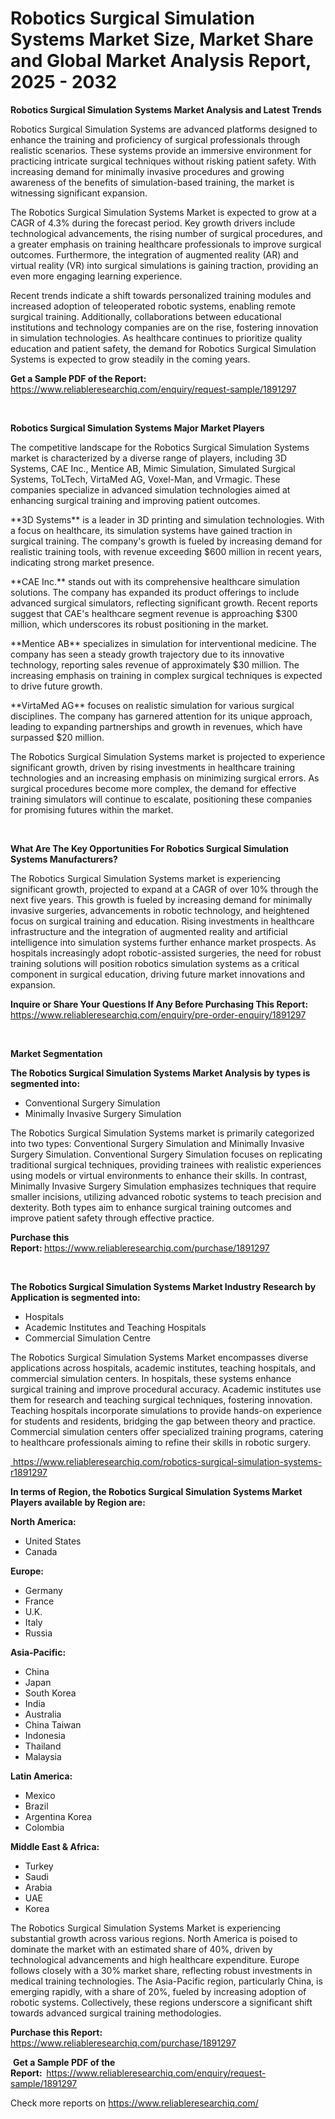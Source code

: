 <p><h1>Robotics Surgical Simulation Systems Market Size, Market Share and Global Market Analysis Report, 2025 - 2032</h1></p><p><strong>Robotics Surgical Simulation Systems Market Analysis and Latest Trends</strong></p>
<p><p>Robotics Surgical Simulation Systems are advanced platforms designed to enhance the training and proficiency of surgical professionals through realistic scenarios. These systems provide an immersive environment for practicing intricate surgical techniques without risking patient safety. With increasing demand for minimally invasive procedures and growing awareness of the benefits of simulation-based training, the market is witnessing significant expansion.</p><p>The Robotics Surgical Simulation Systems Market is expected to grow at a CAGR of 4.3% during the forecast period. Key growth drivers include technological advancements, the rising number of surgical procedures, and a greater emphasis on training healthcare professionals to improve surgical outcomes. Furthermore, the integration of augmented reality (AR) and virtual reality (VR) into surgical simulations is gaining traction, providing an even more engaging learning experience.</p><p>Recent trends indicate a shift towards personalized training modules and increased adoption of teleoperated robotic systems, enabling remote surgical training. Additionally, collaborations between educational institutions and technology companies are on the rise, fostering innovation in simulation technologies. As healthcare continues to prioritize quality education and patient safety, the demand for Robotics Surgical Simulation Systems is expected to grow steadily in the coming years.</p></p>
<p><strong>Get a Sample PDF of the Report:&nbsp;</strong> <a href="https://www.reliableresearchiq.com/enquiry/request-sample/1891297?utm_campaign=1870&utm_medium=2&utm_source=Github&utm_content=ia&utm_term=14012025&utm_id=robotics-surgical-simulation-systems">https://www.reliableresearchiq.com/enquiry/request-sample/1891297</a></p>
<p>&nbsp;</p>
<p><strong>Robotics Surgical Simulation Systems Major Market Players</strong></p>
<p><p>The competitive landscape for the Robotics Surgical Simulation Systems market is characterized by a diverse range of players, including 3D Systems, CAE Inc., Mentice AB, Mimic Simulation, Simulated Surgical Systems, ToLTech, VirtaMed AG, Voxel-Man, and Vrmagic. These companies specialize in advanced simulation technologies aimed at enhancing surgical training and improving patient outcomes.</p><p>**3D Systems** is a leader in 3D printing and simulation technologies. With a focus on healthcare, its simulation systems have gained traction in surgical training. The company's growth is fueled by increasing demand for realistic training tools, with revenue exceeding $600 million in recent years, indicating strong market presence.</p><p>**CAE Inc.** stands out with its comprehensive healthcare simulation solutions. The company has expanded its product offerings to include advanced surgical simulators, reflecting significant growth. Recent reports suggest that CAE's healthcare segment revenue is approaching $300 million, which underscores its robust positioning in the market.</p><p>**Mentice AB** specializes in simulation for interventional medicine. The company has seen a steady growth trajectory due to its innovative technology, reporting sales revenue of approximately $30 million. The increasing emphasis on training in complex surgical techniques is expected to drive future growth.</p><p>**VirtaMed AG** focuses on realistic simulation for various surgical disciplines. The company has garnered attention for its unique approach, leading to expanding partnerships and growth in revenues, which have surpassed $20 million.</p><p>The Robotics Surgical Simulation Systems market is projected to experience significant growth, driven by rising investments in healthcare training technologies and an increasing emphasis on minimizing surgical errors. As surgical procedures become more complex, the demand for effective training simulators will continue to escalate, positioning these companies for promising futures within the market.</p></p>
<p>&nbsp;</p>
<p><strong>What Are The Key Opportunities For Robotics Surgical Simulation Systems Manufacturers?</strong></p>
<p><p>The Robotics Surgical Simulation Systems market is experiencing significant growth, projected to expand at a CAGR of over 10% through the next five years. This growth is fueled by increasing demand for minimally invasive surgeries, advancements in robotic technology, and heightened focus on surgical training and education. Rising investments in healthcare infrastructure and the integration of augmented reality and artificial intelligence into simulation systems further enhance market prospects. As hospitals increasingly adopt robotic-assisted surgeries, the need for robust training solutions will position robotics simulation systems as a critical component in surgical education, driving future market innovations and expansion.</p></p>
<p><strong>Inquire or Share Your Questions If Any Before Purchasing This Report:</strong> <a href="https://www.reliableresearchiq.com/enquiry/pre-order-enquiry/1891297?utm_campaign=1870&utm_medium=2&utm_source=Github&utm_content=ia&utm_term=14012025&utm_id=robotics-surgical-simulation-systems">https://www.reliableresearchiq.com/enquiry/pre-order-enquiry/1891297</a></p>
<p>&nbsp;</p>
<p><strong>Market Segmentation</strong></p>
<p><strong>The Robotics Surgical Simulation Systems Market Analysis by types is segmented into:</strong></p>
<p><ul><li>Conventional Surgery Simulation</li><li>Minimally Invasive Surgery Simulation</li></ul></p>
<p><p>The Robotics Surgical Simulation Systems market is primarily categorized into two types: Conventional Surgery Simulation and Minimally Invasive Surgery Simulation. Conventional Surgery Simulation focuses on replicating traditional surgical techniques, providing trainees with realistic experiences using models or virtual environments to enhance their skills. In contrast, Minimally Invasive Surgery Simulation emphasizes techniques that require smaller incisions, utilizing advanced robotic systems to teach precision and dexterity. Both types aim to enhance surgical training outcomes and improve patient safety through effective practice.</p></p>
<p><strong>Purchase this Report:&nbsp;</strong><a href="https://www.reliableresearchiq.com/purchase/1891297?utm_campaign=1870&utm_medium=2&utm_source=Github&utm_content=ia&utm_term=14012025&utm_id=robotics-surgical-simulation-systems">https://www.reliableresearchiq.com/purchase/1891297</a></p>
<p>&nbsp;</p>
<p><strong>The Robotics Surgical Simulation Systems Market Industry Research by Application is segmented into:</strong></p>
<p><ul><li>Hospitals</li><li>Academic Institutes and Teaching Hospitals</li><li>Commercial Simulation Centre</li></ul></p>
<p><p>The Robotics Surgical Simulation Systems Market encompasses diverse applications across hospitals, academic institutes, teaching hospitals, and commercial simulation centers. In hospitals, these systems enhance surgical training and improve procedural accuracy. Academic institutes use them for research and teaching surgical techniques, fostering innovation. Teaching hospitals incorporate simulations to provide hands-on experience for students and residents, bridging the gap between theory and practice. Commercial simulation centers offer specialized training programs, catering to healthcare professionals aiming to refine their skills in robotic surgery.</p></p>
<p><a href="https://www.reliableresearchiq.com/robotics-surgical-simulation-systems-r1891297?utm_campaign=1870&utm_medium=2&utm_source=Github&utm_content=ia&utm_term=14012025&utm_id=robotics-surgical-simulation-systems">&nbsp;https://www.reliableresearchiq.com/robotics-surgical-simulation-systems-r1891297</a></p>
<p><strong>In terms of Region, the Robotics Surgical Simulation Systems Market Players available by Region are:</strong></p>
<p>
    <p> <strong> North America: </strong>
        <ul>
            <li>United States</li>
            <li>Canada</li>
        </ul>
        </p> 
    <p> <strong> Europe: </strong>
        <ul>
            <li>Germany</li>
            <li>France</li>
            <li>U.K.</li>
            <li>Italy</li>
            <li>Russia</li>
        </ul>
        </p> 
    <p> <strong> Asia-Pacific: </strong>
        <ul>
            <li>China</li>
            <li>Japan</li>
            <li>South Korea</li>
            <li>India</li>
            <li>Australia</li>
            <li>China Taiwan</li>
            <li>Indonesia</li>
            <li>Thailand</li>
            <li>Malaysia</li>
        </ul>
        </p> 
    <p> <strong> Latin America: </strong>
        <ul>
            <li>Mexico</li>
            <li>Brazil</li>
            <li>Argentina Korea</li>
            <li>Colombia</li>
        </ul>
        </p> 
    <p> <strong> Middle East & Africa: </strong>
        <ul>
            <li>Turkey</li>
            <li>Saudi</li>
            <li>Arabia</li>
            <li>UAE</li>
            <li>Korea</li>
        </ul>
    </p>
    </p>
<p><p>The Robotics Surgical Simulation Systems Market is experiencing substantial growth across various regions. North America is poised to dominate the market with an estimated share of 40%, driven by technological advancements and high healthcare expenditure. Europe follows closely with a 30% market share, reflecting robust investments in medical training technologies. The Asia-Pacific region, particularly China, is emerging rapidly, with a share of 20%, fueled by increasing adoption of robotic systems. Collectively, these regions underscore a significant shift towards advanced surgical training methodologies.</p></p>
<p><strong>Purchase this Report: </strong><a href="https://www.reliableresearchiq.com/purchase/1891297?utm_campaign=1870&utm_medium=2&utm_source=Github&utm_content=ia&utm_term=14012025&utm_id=robotics-surgical-simulation-systems">https://www.reliableresearchiq.com/purchase/1891297</a></p>
<p>&nbsp;<strong>Get a Sample PDF of the Report:&nbsp;&nbsp;</strong><a href="https://www.reliableresearchiq.com/enquiry/request-sample/1891297?utm_campaign=1870&utm_medium=2&utm_source=Github&utm_content=ia&utm_term=14012025&utm_id=robotics-surgical-simulation-systems">https://www.reliableresearchiq.com/enquiry/request-sample/1891297</a></p>
<p><strong></strong></p>
<p>Check more reports on <a href="https://www.reliableresearchiq.com/?utm_campaign=1870&utm_medium=2&utm_source=Github&utm_content=ia&utm_term=14012025&utm_id=robotics-surgical-simulation-systems">https://www.reliableresearchiq.com/</a></p>